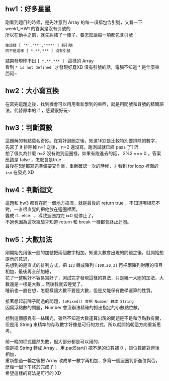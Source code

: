 ## hw1：好多星星
  剛看到題目的時候，是先注意到 Array 的每一項都包含引號，又看一下 week1_HW1 的答案是沒有引號的 <br/>
  所以在動手之前，就先糾結了一陣子，要怎麼讓每一項都包含引號：
  ```
  像這樣 [ '*','**','***' ] 有引號
  而不是這樣 [ *,**,*** ] 沒有引號
  ```
  結果發現印不出 `[ *,**,*** ] ` 這樣的 Array <br/>
  看到  `* is not defined `  才發現好蠢XD 沒有引號的話，電腦不知道 * 是什麼東西阿~ <br/>  

## hw2：大小寫互換

   在寫完這題之後，找到機會可以用用看新學到的東西，就是用問號和冒號的精簡語法，代替原本的 if ，感覺很好玩~

## hw3：判斷質數

這題解的有點莫名奇妙。在寫好迴圈之後，知道1和2是比較特別要排除的數字， <br/>
先寫了 if 排除掉 n=1 之後， n=2 還沒寫，跑測試就已經 pass 了?!?! <br/>
想了很久為什麼 n=2 沒有跑到迴圈裡，如果有跑進去的話， 2%2 === 0 ，答案應該是 false ，怎麼會是true <br/>
最後在5題都寫完準備要交作業，重新確認一次的時候，才看到 for loop 裡面的 ` i<n ` 在發光 XD

## hw4：判斷迴文
  
這題和 hw3 都有在同一個地方搞混，就是最後的 return true ，不知道哪根筋不對，一直很直覺的把他放在迴圈裡面， <br/>
變成 if...else...，導致迴圈跑完 i=0 就停止了。 <br/>
不過也因為這次經驗才知道 return 和 break 一樣都會終止迴圈。 <br/>


## hw5：大數加法

  剛開始先用很一般的加號把兩個數字相加，知道大數會出現的問題之後，就開始想提示的意思， <br/>
  先想到的是直式的排列方式，把 `123` 轉成陣列 `[100,20,3]` 再把兩陣列對應的項目相加，最後再全部加總， <br/>
  花了一整晚好不容易寫好了，測試完才發現這樣的算法，只是繞一大圈的加法，大數還是一樣是大數... 然後我就去睡覺了， <br/>
  睡前也一直在想，怎麼樣讓大數不要是大數，但是又能保有數學運算的性質。 <br/>

  接著想起前陣子問過的問題，`toFixed() 會把 Number 轉成 String` <br/>
  因爲浮點數的問題，Number 會沒辦法精確的抓出指定的小數點位數。 <br/>
 
  想到這個感覺有一絲曙光，雖然不知道大數運算出現的問題是不是和浮點數有關， <br/>
  但是用 String 來精準的存取數字好像是可行的方式，所以就開始朝這方向重新思考。 <br/>

  前一晚的程式雖然失敗，但大部分都是可以用的， <br/>
  像是把 String 轉成 Array 、用.padStart() 把不足的位數補 0 ，讓位數能對齊後相加， <br/>
  重新想過一輪之後把 Array 改成單一數字再相加、多寫一個迴圈判斷進位與否，歷經一個下午終於完成了！ <br/>
  希望這樣的寫法是可行的 XD